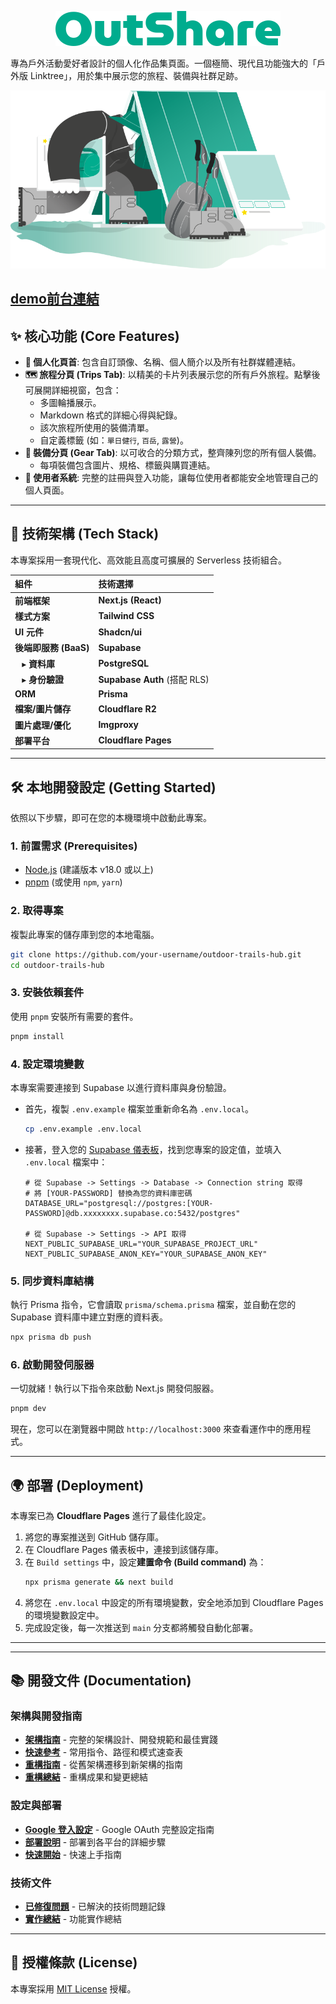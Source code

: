<p align="center">
  <img src="public/OutShare.svg" alt="OutShare Logo">
</p>

專為戶外活動愛好者設計的個人化作品集頁面。一個極簡、現代且功能強大的「戶外版 Linktree」，用於集中展示您的旅程、裝備與社群足跡。

<p align="center">
  <img src="public/illustration.svg" alt="signup logo">
</p>

[demo前台連結](https://demo.outshare.roy422.ggff.net)
---

## ✨ 核心功能 (Core Features)

*   **🎨 個人化頁首**: 包含自訂頭像、名稱、個人簡介以及所有社群媒體連結。
*   **🗺️ 旅程分頁 (Trips Tab)**: 以精美的卡片列表展示您的所有戶外旅程。點擊後可展開詳細視窗，包含：
    *   多圖輪播展示。
    *   Markdown 格式的詳細心得與紀錄。
    *   該次旅程所使用的裝備清單。
    *   自定義標籤 (如：`單日健行`, `百岳`, `露營`)。
*   **🎒 裝備分頁 (Gear Tab)**: 以可收合的分類方式，整齊陳列您的所有個人裝備。
    *   每項裝備包含圖片、規格、標籤與購買連結。
*   **🔐 使用者系統**: 完整的註冊與登入功能，讓每位使用者都能安全地管理自己的個人頁面。

---

## 🚀 技術架構 (Tech Stack)

本專案採用一套現代化、高效能且高度可擴展的 Serverless 技術組合。

| 組件 | 技術選擇 |
| :--- | :--- |
| **前端框架** | **Next.js (React)** |
| **樣式方案** | **Tailwind CSS** |
| **UI 元件** | **Shadcn/ui** |
| **後端即服務 (BaaS)** | **Supabase** |
| &nbsp;&nbsp; ▸ **資料庫** | **PostgreSQL** |
| &nbsp;&nbsp; ▸ **身份驗證** | **Supabase Auth** (搭配 RLS) |
| **ORM** | **Prisma** |
| **檔案/圖片儲存** | **Cloudflare R2** |
| **圖片處理/優化** | **Imgproxy** |
| **部署平台** | **Cloudflare Pages** |

---

## 🛠️ 本地開發設定 (Getting Started)

依照以下步驟，即可在您的本機環境中啟動此專案。

### 1. **前置需求 (Prerequisites)**

*   [Node.js](https://nodejs.org/) (建議版本 v18.0 或以上)
*   [pnpm](https://pnpm.io/) (或使用 `npm`, `yarn`)

### 2. **取得專案**

複製此專案的儲存庫到您的本地電腦。
```bash
git clone https://github.com/your-username/outdoor-trails-hub.git
cd outdoor-trails-hub
```

### 3. **安裝依賴套件**

使用 `pnpm` 安裝所有需要的套件。
```bash
pnpm install
```

### 4. **設定環境變數**

本專案需要連接到 Supabase 以進行資料庫與身份驗證。

*   首先，複製 `.env.example` 檔案並重新命名為 `.env.local`。
    ```bash
    cp .env.example .env.local
    ```
*   接著，登入您的 [Supabase 儀表板](https://supabase.com/)，找到您專案的設定值，並填入 `.env.local` 檔案中：

    ```env
    # 從 Supabase -> Settings -> Database -> Connection string 取得
    # 將 [YOUR-PASSWORD] 替換為您的資料庫密碼
    DATABASE_URL="postgresql://postgres:[YOUR-PASSWORD]@db.xxxxxxxx.supabase.co:5432/postgres"

    # 從 Supabase -> Settings -> API 取得
    NEXT_PUBLIC_SUPABASE_URL="YOUR_SUPABASE_PROJECT_URL"
    NEXT_PUBLIC_SUPABASE_ANON_KEY="YOUR_SUPABASE_ANON_KEY"
    ```

### 5. **同步資料庫結構**

執行 Prisma 指令，它會讀取 `prisma/schema.prisma` 檔案，並自動在您的 Supabase 資料庫中建立對應的資料表。
```bash
npx prisma db push
```

### 6. **啟動開發伺服器**

一切就緒！執行以下指令來啟動 Next.js 開發伺服器。
```bash
pnpm dev
```
現在，您可以在瀏覽器中開啟 `http://localhost:3000` 來查看運作中的應用程式。

---

## 🌍 部署 (Deployment)

本專案已為 **Cloudflare Pages** 進行了最佳化設定。

1.  將您的專案推送到 GitHub 儲存庫。
2.  在 Cloudflare Pages 儀表板中，連接到該儲存庫。
3.  在 `Build settings` 中，設定**建置命令 (Build command)** 為：
    ```bash
    npx prisma generate && next build
    ```
4.  將您在 `.env.local` 中設定的所有環境變數，安全地添加到 Cloudflare Pages 的環境變數設定中。
5.  完成設定後，每一次推送到 `main` 分支都將觸發自動化部署。

---

---

## 📚 開發文件 (Documentation)

### 架構與開發指南
- **[架構指南](docs/ARCHITECTURE_GUIDE.md)** - 完整的架構設計、開發規範和最佳實踐
- **[快速參考](docs/QUICK_REFERENCE.md)** - 常用指令、路徑和模式速查表
- **[重構指南](docs/REFACTORING_GUIDE.md)** - 從舊架構遷移到新架構的指南
- **[重構總結](docs/REFACTORING_SUMMARY.md)** - 重構成果和變更總結

### 設定與部署
- **[Google 登入設定](docs/SETUP_GOOGLE_AUTH.md)** - Google OAuth 完整設定指南
- **[部署說明](docs/DEPLOYMENT_NOTE.md)** - 部署到各平台的詳細步驟
- **[快速開始](docs/QUICK_START.md)** - 快速上手指南

### 技術文件
- **[已修復問題](docs/FIXED_ISSUES.md)** - 已解決的技術問題記錄
- **[實作總結](docs/IMPLEMENTATION_SUMMARY.md)** - 功能實作總結

---

## 📜 授權條款 (License)

本專案採用 [MIT License](LICENSE) 授權。
